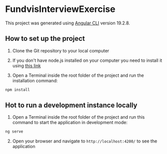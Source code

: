 # FundvisInterviewExercise

This project was generated using [Angular CLI](https://github.com/angular/angular-cli) version 19.2.8.

## How to set up the project

1) Clone the Git repository to your local computer

2) If you don't have node.js installed on your computer you need to install it using [this link](https://nodejs.org/en)

3) Open a Terminal inside the root folder of the project and run the installation command:  

```bash
npm install
```

## Hot to run a development instance locally

1) Open a Terminal inside the root folder of the project and run this command to start the application in development mode: 

```bash
ng serve
```

2) Open your browser and navigate to `http://localhost:4200/` to see the application

